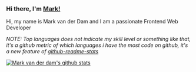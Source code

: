 ### Hi there, I'm [Mark!](https://mkdam.nl/)

Hi, my name is Mark van der Dam and I am a passionate Frontend Web Developer


*NOTE: Top languages does not indicate my skill level or something like that, it's a github metric of which languages i have the most code on github, it's a new feature of [github-readme-stats](https://github.com/anuraghazra/github-readme-stats)*


<a href="https://github.com/anuraghazra/github-readme-stats">
  <img align="center" src="https://github-readme-stats.vercel.app/api?username=markvdd&show_icons=true&include_all_commits=true&theme=dracula" alt="Mark van der dam's github stats" />
</a>
